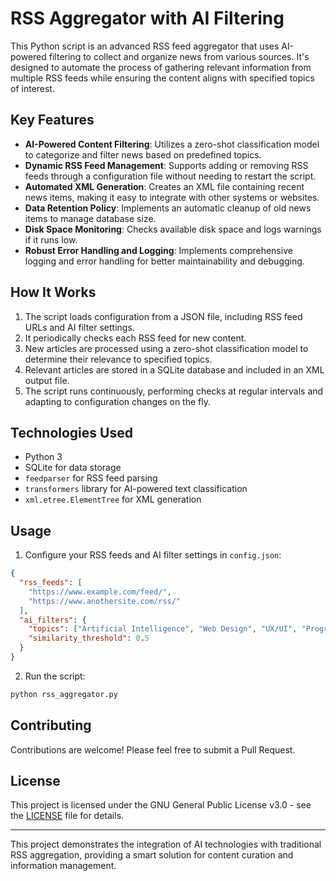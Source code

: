 # RSS Aggregator with AI Filtering

This Python script is an advanced RSS feed aggregator that uses AI-powered filtering to collect and organize news from various sources. It's designed to automate the process of gathering relevant information from multiple RSS feeds while ensuring the content aligns with specified topics of interest.

## Key Features

- **AI-Powered Content Filtering**: Utilizes a zero-shot classification model to categorize and filter news based on predefined topics.
- **Dynamic RSS Feed Management**: Supports adding or removing RSS feeds through a configuration file without needing to restart the script.
- **Automated XML Generation**: Creates an XML file containing recent news items, making it easy to integrate with other systems or websites.
- **Data Retention Policy**: Implements an automatic cleanup of old news items to manage database size.
- **Disk Space Monitoring**: Checks available disk space and logs warnings if it runs low.
- **Robust Error Handling and Logging**: Implements comprehensive logging and error handling for better maintainability and debugging.

## How It Works

1. The script loads configuration from a JSON file, including RSS feed URLs and AI filter settings.
2. It periodically checks each RSS feed for new content.
3. New articles are processed using a zero-shot classification model to determine their relevance to specified topics.
4. Relevant articles are stored in a SQLite database and included in an XML output file.
5. The script runs continuously, performing checks at regular intervals and adapting to configuration changes on the fly.

## Technologies Used

- Python 3
- SQLite for data storage
- `feedparser` for RSS feed parsing
- `transformers` library for AI-powered text classification
- `xml.etree.ElementTree` for XML generation

## Usage

1. Configure your RSS feeds and AI filter settings in `config.json`:

```json
{
  "rss_feeds": [
    "https://www.example.com/feed/",
    "https://www.anothersite.com/rss/"
  ],
  "ai_filters": {
    "topics": ["Artificial Intelligence", "Web Design", "UX/UI", "Programming"],
    "similarity_threshold": 0.5
  }
}
```

2. Run the script:

```bash
python rss_aggregator.py
```

## Contributing

Contributions are welcome! Please feel free to submit a Pull Request.

## License

This project is licensed under the GNU General Public License v3.0 - see the [LICENSE](LICENSE) file for details.

---

This project demonstrates the integration of AI technologies with traditional RSS aggregation, providing a smart solution for content curation and information management.

